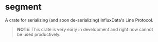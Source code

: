 # segment
A crate for serializing (and soon de-serializing) InfluxData's Line Protocol.

> **NOTE**: This crate is very early in development and right now cannot be used productively.
